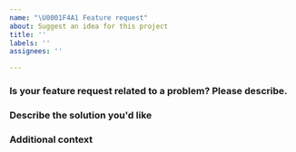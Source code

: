 ```yaml
---
name: "\U0001F4A1 Feature request"
about: Suggest an idea for this project
title: ''
labels: ''
assignees: ''

---
```


<!-- 💙 Thanks for your time to make this package better with your feedback 💙 -->

### Is your feature request related to a problem? Please describe.

<!-- A clear and concise description of what the problem is. Ex. I'm always frustrated when [...] -->

### Describe the solution you'd like

<!-- A clear and concise description of what you want to happen.  -->

### Additional context

<!-- Add any other context or screenshots about the feature request here. -->
